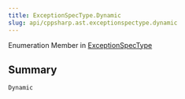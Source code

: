 ```yaml
---
title: ExceptionSpecType.Dynamic
slug: api/cppsharp.ast.exceptionspectype.dynamic
---
```

Enumeration Member in [ExceptionSpecType](/api/cppsharp/ast/exceptionspectype)

## Summary



```csharp
Dynamic
```

